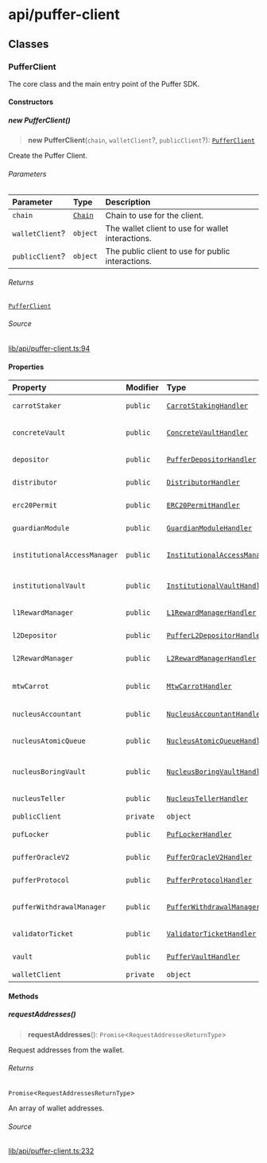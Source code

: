 # api/puffer-client

## Classes

### PufferClient

The core class and the main entry point of the Puffer SDK.

#### Constructors

##### new PufferClient()

> **new PufferClient**(`chain`, `walletClient`?, `publicClient`?): [`PufferClient`](puffer-client.md#pufferclient)

Create the Puffer Client.

###### Parameters

| Parameter | Type | Description |
| :------ | :------ | :------ |
| `chain` | [`Chain`](../chains/constants.md#chain) | Chain to use for the client. |
| `walletClient`? | `object` | The wallet client to use for wallet interactions. |
| `publicClient`? | `object` | The public client to use for public interactions. |

###### Returns

[`PufferClient`](puffer-client.md#pufferclient)

###### Source

[lib/api/puffer-client.ts:94](https://github.com/PufferFinance/puffer-sdk/blob/4dadb8f49937bb2533b19e1e434d0fbb731c090f/lib/api/puffer-client.ts#L94)

#### Properties

| Property | Modifier | Type | Description |
| :------ | :------ | :------ | :------ |
| `carrotStaker` | `public` | [`CarrotStakingHandler`](../contracts/handlers/carrot-staking-handler.md#carrotstakinghandler) | Handler for the `CarrotStaker` contract. |
| `concreteVault` | `public` | [`ConcreteVaultHandler`](../contracts/handlers/concrete-vault-handler.md#concretevaulthandler) | Handler for the `ConcreteMultiStrategyVault` contract. |
| `depositor` | `public` | [`PufferDepositorHandler`](../contracts/handlers/puffer-depositor-handler.md#pufferdepositorhandler) | Handler for the `PufferDepositor` contract. |
| `distributor` | `public` | [`DistributorHandler`](../contracts/handlers/distributor-handler.md#distributorhandler) | Handler for the `Distributor` contract. |
| `erc20Permit` | `public` | [`ERC20PermitHandler`](../contracts/handlers/erc20-permit-handler.md#erc20permithandler) | Handler for the `ERC20Permit` contract. |
| `guardianModule` | `public` | [`GuardianModuleHandler`](../contracts/handlers/guardian-module-handler.md#guardianmodulehandler) | Handler for the `GuardianModule` contract. |
| `institutionalAccessManager` | `public` | [`InstitutionalAccessManagerHandler`](../contracts/handlers/institutional-access-manager-handler.md#institutionalaccessmanagerhandler) | Handler for the `InstitutionalAccessManager` contract. |
| `institutionalVault` | `public` | [`InstitutionalVaultHandler`](../contracts/handlers/institutional-vault-handler.md#institutionalvaulthandler) | Handler for the `InstitutionalVault` contract. |
| `l1RewardManager` | `public` | [`L1RewardManagerHandler`](../contracts/handlers/l1-reward-manager-handler.md#l1rewardmanagerhandler) | Handler for the `L1RewardManager` contract. |
| `l2Depositor` | `public` | [`PufferL2DepositorHandler`](../contracts/handlers/puffer-l2-depositor-handler.md#pufferl2depositorhandler) | Handler for the `PufferL2Depositor` contract. |
| `l2RewardManager` | `public` | [`L2RewardManagerHandler`](../contracts/handlers/l2-reward-manager-handler.md#l2rewardmanagerhandler) | Handler for the `L2RewardManager` contract. |
| `mtwCarrot` | `public` | [`MtwCarrotHandler`](../contracts/handlers/mtw-carrot-handler.md#mtwcarrothandler) | Handler for the `mtwCARROT` (Merkl Token Wrapper) contract. |
| `nucleusAccountant` | `public` | [`NucleusAccountantHandler`](../contracts/handlers/nucleus-accountant-handler.md#nucleusaccountanthandler) | Handler for the `NucleusAccountant` contract. |
| `nucleusAtomicQueue` | `public` | [`NucleusAtomicQueueHandler`](../contracts/handlers/nucleus-atomic-queue-handler.md#nucleusatomicqueuehandler) | Handler for the `NucleusAtomicQueue` contract. |
| `nucleusBoringVault` | `public` | [`NucleusBoringVaultHandler`](../contracts/handlers/nucleus-boring-vault-handler.md#nucleusboringvaulthandler) | Handler for the `NucleusBoringVault` contract. |
| `nucleusTeller` | `public` | [`NucleusTellerHandler`](../contracts/handlers/nucleus-teller-handler.md#nucleustellerhandler) | Handler for the `NucleusTeller` contract. |
| `publicClient` | `private` | `object` | - |
| `pufLocker` | `public` | [`PufLockerHandler`](../contracts/handlers/puf-locker-handler.md#puflockerhandler) | Handler for the `PufLocker` contract. |
| `pufferOracleV2` | `public` | [`PufferOracleV2Handler`](../contracts/handlers/puffer-oracle-v2-handler.md#pufferoraclev2handler) | Handler for the `PufferOracleV2` contract. |
| `pufferProtocol` | `public` | [`PufferProtocolHandler`](../contracts/handlers/puffer-protocol-handler.md#pufferprotocolhandler) | Handler for the `PufferProtocol` contract. |
| `pufferWithdrawalManager` | `public` | [`PufferWithdrawalManagerHandler`](../contracts/handlers/puffer-withdrawal-manager-handler.md#pufferwithdrawalmanagerhandler) | Handler for the `PufferWithdrawalManager` contract. |
| `validatorTicket` | `public` | [`ValidatorTicketHandler`](../contracts/handlers/validator-ticket-handler.md#validatortickethandler) | Handler for the `ValidatorTicket` contract. |
| `vault` | `public` | [`PufferVaultHandler`](../contracts/handlers/puffer-vault-handler.md#puffervaulthandler) | Handler for the `PufferVaultV2` contract. |
| `walletClient` | `private` | `object` | - |

#### Methods

##### requestAddresses()

> **requestAddresses**(): `Promise`\<`RequestAddressesReturnType`\>

Request addresses from the wallet.

###### Returns

`Promise`\<`RequestAddressesReturnType`\>

An array of wallet addresses.

###### Source

[lib/api/puffer-client.ts:232](https://github.com/PufferFinance/puffer-sdk/blob/4dadb8f49937bb2533b19e1e434d0fbb731c090f/lib/api/puffer-client.ts#L232)
